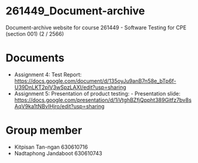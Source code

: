 # 261449_Document-archive
Document-archive website for course 261449 - Software Testing for CPE (section 001) (2 / 2566)

# Documents
- Assignment 4: Test Report: https://docs.google.com/document/d/135oyJu9anB7n58e_bTp6f-U39DnLKT2plV3wSpzLAXI/edit?usp=sharing
- Assignment 5: Presentation of product testing:
      - Presentation slide: https://docs.google.com/presentation/d/1iVtghBZfjQppht389Gitfz7bv8sAqV9ka1tNBvIHjro/edit?usp=sharing
  
# Group member
- Kitpisan Tan-ngan 630610716
- Nadtaphong Jandaboot 630610743

